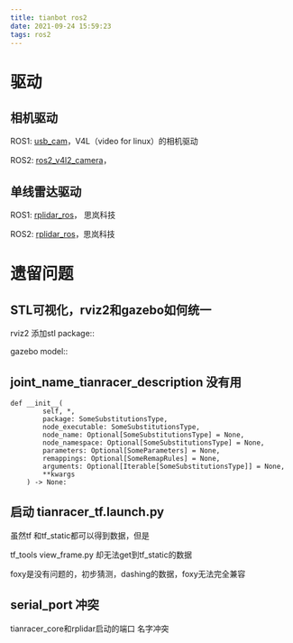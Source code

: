 ```yaml
---
title: tianbot ros2
date: 2021-09-24 15:59:23
tags: ros2
---
```


# 驱动

## 相机驱动

ROS1: [usb_cam](http://wiki.ros.org/action/fullsearch/usb_cam?action=fullsearch&context=180&value=linkto%3A"usb_cam")，V4L（video for linux）的相机驱动

ROS2: [ros2_v4l2_camera](https://gitlab.com/boldhearts/ros2_v4l2_camera)，

## 单线雷达驱动

ROS1: [rplidar_ros](https://github.com/Slamtec/rplidar_ros)， 思岚科技

ROS2: [rplidar_ros](https://github.com/Slamtec/rplidar_ros)，思岚科技 



# 遗留问题

## STL可视化，rviz2和gazebo如何统一

rviz2 添加stl  package::

gazebo   model::



## joint_name_tianracer_description 没有用



```
def __init__(
        self, *,
        package: SomeSubstitutionsType,
        node_executable: SomeSubstitutionsType,
        node_name: Optional[SomeSubstitutionsType] = None,
        node_namespace: Optional[SomeSubstitutionsType] = None,
        parameters: Optional[SomeParameters] = None,
        remappings: Optional[SomeRemapRules] = None,
        arguments: Optional[Iterable[SomeSubstitutionsType]] = None,
        **kwargs
    ) -> None:
```

## 启动 tianracer_tf.launch.py

虽然tf 和tf_static都可以得到数据，但是

tf_tools view_frame.py 却无法get到tf_static的数据

foxy是没有问题的，初步猜测，dashing的数据，foxy无法完全兼容



## serial_port 冲突

tianracer_core和rplidar启动的端口 名字冲突

